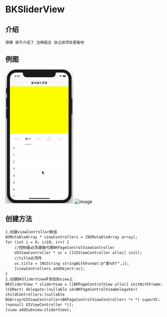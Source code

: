 
# BKSliderView 

## 介绍
```
很懒 就不介绍了 注释挺全 自己进项目里看吧
```

## 例图
![image](https://github.com/FOREVERIDIOT/BKSliderView/blob/master/Images/r.gif)
![image](https://github.com/FOREVERIDIOT/BKSliderView/blob/master/Images/r1.gif)

## 创建方法

```objc
1.创建viewController数组
NSMutableArray * viewControllers = [NSMutableArray array];
for (int i = 0; i<10; i++) {
    //控制器必须遵循代理BKPageControlViewController
    UIViewController * vc = [[UIViewController alloc] init];
    //title必须传
    vc.title = [NSString stringWithFormat:@"第%d个",i];
    [viewControllers addObject:vc];
}
2.创建BKSliderView并添加到view上
BKSliderView * sliderView = [[BKPageControlView alloc] initWithFrame:(CGRect) delegate:(nullable id<BKPageControlViewDelegate>) childControllers:(nullable NSArray<UIViewController<BKPageControlViewController> *> *) superVC:(nonnull UIViewController *)];
[view addSubview:sliderView];
```

